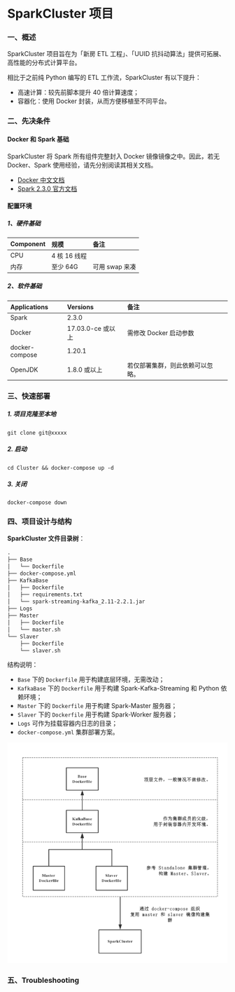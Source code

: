 # SparkCluster 项目

### 一、概述

SparkCluster 项目旨在为「新房 ETL 工程」、「UUID 抗抖动算法」提供可拓展、高性能的分布式计算平台。 

相比于之前纯 Python 编写的 ETL 工作流，SparkCluster 有以下提升：

- 高速计算：较先前脚本提升 40 倍计算速度；
- 容器化：使用 Docker 封装，从而方便移植至不同平台。

### 二、先决条件

#### Docker 和 Spark 基础

SparkCluster 将 Spark 所有组件完整封入 Docker 镜像镜像之中。因此，若无 Docker、Spark 使用经验，请先分别阅读其相关文档。

- [Docker 中文文档](https://docs.docker-cn.com/)
- [Spark 2.3.0 官方文档](https://spark.apache.org/docs/2.3.0/)

#### 配置环境

##### 1、硬件基础

| Component | 规模 | 备注 |
|:---|:---|:---|
|CPU|4 核 16 线程||
|内存|至少 64G | 可用 swap 来凑 |

##### 2、软件基础

| Applications | Versions | 备注 |
|:---|:---|:---|
|Spark|2.3.0||
|Docker|17.03.0-ce 或以上|需修改 Docker 启动参数|
|docker-compose|1.20.1
|OpenJDK|1.8.0 或以上|若仅部署集群，则此依赖可以忽略。|
 
### 三、快速部署

##### 1. 项目克隆至本地

`git clone git@xxxxx`

##### 2. 启动

`cd Cluster && docker-compose up -d`

##### 3. 关闭

`docker-compose down`

### 四、项目设计与结构

**SparkCluster 文件目录树**：

```
.
├── Base
│   └── Dockerfile
├── docker-compose.yml
├── KafkaBase
│   ├── Dockerfile
│   ├── requirements.txt
│   └── spark-streaming-kafka_2.11-2.2.1.jar
├── Logs
├── Master
│   ├── Dockerfile
│   └── master.sh
└── Slaver
    ├── Dockerfile
    └── slaver.sh
```

结构说明：

- `Base` 下的 `Dockerfile` 用于构建底层环境，无需改动；
- `KafkaBase` 下的 `Dockerfile` 用于构建 Spark-Kafka-Streaming 和 Python 依赖环境；
- `Master` 下的 `Dockerfile` 用于构建 Spark-Master 服务器；
- `Slaver` 下的 `Dockerfile` 用于构建 Spark-Worker 服务器；
- `Logs` 可作为挂载容器内日志的目录；
- `docker-compose.yml` 集群部署方案。

![img](./doc/img/DockerSpark.jpg)

### 五、Troubleshooting


